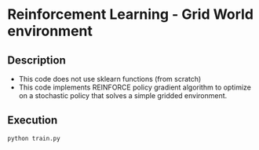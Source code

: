 # Reinforcement Learning -  Grid World environment

## Description
- This code does not use sklearn functions (from scratch)
- This code implements REINFORCE policy gradient algorithm to optimize on a stochastic policy that solves a simple gridded environment.

## Execution
```
python train.py
```
